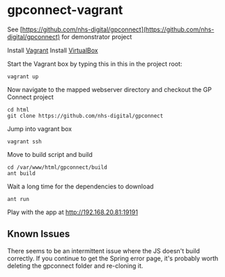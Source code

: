 # gpconnect-vagrant
See [https://github.com/nhs-digital/gpconnect](https://github.com/nhs-digital/gpconnect) for demonstrator project

Install [Vagrant](https://www.vagrantup.com/downloads.html)
Install [VirtualBox](https://www.virtualbox.org/wiki/Downloads)

Start the Vagrant box by typing this in this in the project root:
```
vagrant up
```

Now navigate to the mapped webserver directory and checkout the GP Connect project
```
cd html
git clone https://github.com/nhs-digital/gpconnect
```

Jump into vagrant box
```
vagrant ssh
```

Move to build script and build
```
cd /var/www/html/gpconnect/build
ant build
```

Wait a long time for the dependencies to download

```
ant run
```

Play with the app at http://192.168.20.81:19191

## Known Issues
There seems to be an intermittent issue where the JS doesn't build correctly. If you continue to get the Spring error page, it's probably worth deleting the gpconnect folder and re-cloning it.
